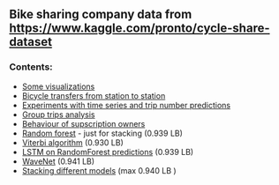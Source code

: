 ## Bike sharing company data from https://www.kaggle.com/pronto/cycle-share-dataset

### Contents:

* [Some visualizations](https://github.com/polgrisha/Projects_DS/blob/master/bike_sharing_analytics/data_visualization.ipynb)
* [Bicycle transfers from station to station](https://github.com/polgrisha/Projects_DS/blob/master/bike_sharing_analytics/transfer_detection.ipynb)
* [Experiments with time series and trip number predictions](https://github.com/polgrisha/Projects_DS/blob/master/bike_sharing_analytics/time_series_analysis.ipynb)
* [Group trips analysis](https://github.com/polgrisha/Projects_DS/blob/master/bike_sharing_analytics/group_trips_detection.ipynb)
* [Behaviour of supscription owners](https://github.com/polgrisha/Projects_DS/blob/master/bike_sharing_analytics/subscriptions.ipynb)
* [Random forest](https://github.com/polgrisha/IonSwitchingKaggle/blob/master/classic_ml_experiments/6_RandomForest.ipynb) - just for stacking (0.939 LB)
* [Viterbi algorithm](https://github.com/polgrisha/IonSwitchingKaggle/blob/master/Viterbi.ipynb) (0.930 LB)
* [LSTM on RandomForest predictions](https://github.com/polgrisha/IonSwitchingKaggle/blob/master/LSTM_stacking.ipynb) (0.939 LB)
* [WaveNet](https://github.com/polgrisha/IonSwitchingKaggle/blob/master/Wavenet.ipynb) (0.941 LB)
* [Stacking different models](https://github.com/polgrisha/IonSwitchingKaggle/blob/master/Stacking.ipynb) (max 0.940 LB )